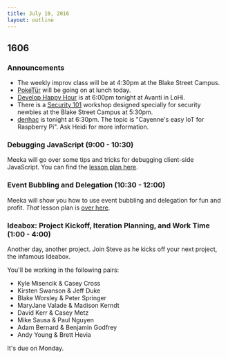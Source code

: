 ```yaml
---
title: July 19, 2016
layout: outline
---
```


## 1606

### Announcements

- The weekly improv class will be at 4:30pm at the Blake Street Campus.
- [PokéTür][pk] will be going on at lunch today.
- [Develop Happy Hour][dhh] is at 6:00pm tonight at Avanti in LoHi.
- There is a [Security 101][s101] workshop designed specially for security newbies at the Blake Street Campus at 5:30pm.
- [denhac][] is tonight at 6:30pm. The topic is "Cayenne's easy IoT for Raspberry Pi". Ask Heidi for more information.

[pk]: http://www.meetup.com
[dhh]: http://www.meetup.com/Develop-Happy-Hour/events/227014464/
[denhac]: http://www.meetup.com/denhac-hackerspace/events/232085992/
[s101]: http://go.secureset.com/security-workshops

### Debugging JavaScript (9:00 - 10:30)

Meeka will go over some tips and tricks for debugging client-side JavaScript. You can find the [lesson plan here][debugging].

[debugging]: https://github.com/turingschool/lesson_plans/blob/master/ruby_04-apis_and_scalability/debugging_javascript.markdown

### Event Bubbling and Delegation (10:30 - 12:00)

Meeka will show you how to use event bubbling and delegation for fun and profit. _That_ lesson plan is [over here][events].

[events]: http://frontend.turing.io/lessons/event-bubbling-and-delegation.html

### Ideabox: Project Kickoff, Iteration Planning, and Work Time (1:00 - 4:00)

Another day, another project. Join Steve as he kicks off your next project, the infamous Ideabox.

You'll be working in the following pairs:

* Kyle Misencik & Casey Cross
* Kirsten Swanson & Jeff Duke
* Blake Worsley & Peter Springer
* MaryJane Valade & Madison Kerndt
* David Kerr & Casey Metz
* Mike Sausa & Paul Nguyen
* Adam Bernard & Benjamin Godfrey
* Andy Young & Brett Hevia

It's due on Monday.

